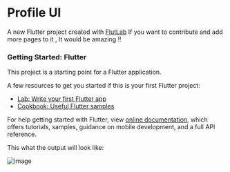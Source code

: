 # Profile UI

A new Flutter project created with [FlutLab](https://flutlab.io)
If you want to contribute and add more pages to it , It would be amazing !!

### Getting Started: Flutter

This project is a starting point for a Flutter application.

A few resources to get you started if this is your first Flutter project:

- [Lab: Write your first Flutter app](https://flutter.dev/docs/get-started/codelab)
- [Cookbook: Useful Flutter samples](https://flutter.dev/docs/cookbook)

For help getting started with Flutter, view
[online documentation](https://flutter.dev/docs), which offers tutorials,
samples, guidance on mobile development, and a full API reference.

This what the output will look like:

![image](https://user-images.githubusercontent.com/72162100/113661190-42e49d80-96c3-11eb-9f2b-9e0ba2ca50a5.png)
